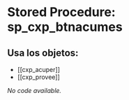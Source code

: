 # Stored Procedure: sp_cxp_btnacumes

## Usa los objetos:
- [[cxp_acuper]]
- [[cxp_provee]]

*No code available.*
